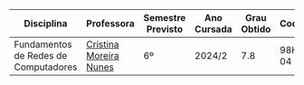 | Disciplina | Professora | Semestre Previsto | Ano Cursada | Grau Obtido | CodiCred | Carga Horária |
| --- | --- | --- | --- | --- | --- | --- |
| Fundamentos de Redes de Computadores | [Cristina Moreira Nunes](https://www.inf.pucrs.br/~cnunes/) | 6º | 2024/2 | 7.8 | 98H00-04 | 60 |
